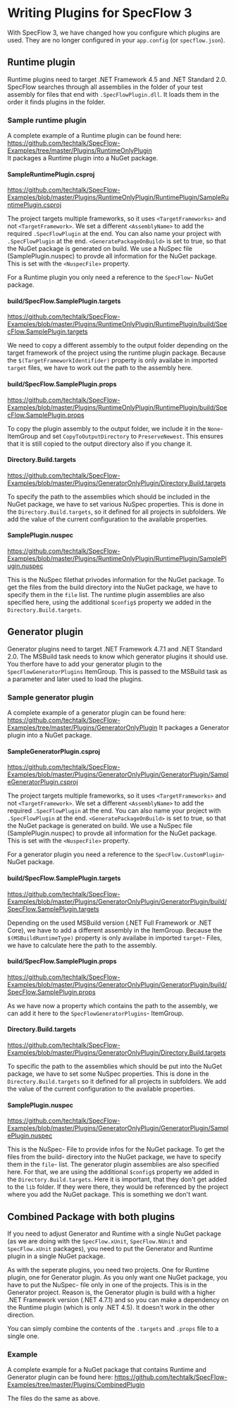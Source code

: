 # Writing Plugins for SpecFlow 3

With SpecFlow 3, we have changed how you configure which plugins are used. They are no longer configured in your `app.config` (or `specflow.json`).

## Runtime plugin

Runtime plugins need to target .NET Framework 4.5 and .NET Standard 2.0.
SpecFlow searches through all assemblies in the folder of your test assembly for files that end with `.SpecFlowPlugin.dll`.
It loads them in the order it finds plugins in the folder.

### Sample runtime plugin

A complete example of a Runtime plugin can be found here: <https://github.com/techtalk/SpecFlow-Examples/tree/master/Plugins/RuntimeOnlyPlugin>  
It packages a Runtime plugin into a NuGet package.

#### SampleRuntimePlugin.csproj

<https://github.com/techtalk/SpecFlow-Examples/blob/master/Plugins/RuntimeOnlyPlugin/RuntimePlugin/SampleRuntimePlugin.csproj>

The project targets multiple frameworks, so it uses `<TargetFrameworks>` and not `<TargetFramework>`.
We set a different `<AssemblyName>` to add the required `.SpecFlowPlugin` at the end. You can also name your project with  `.SpecFlowPlugin` at the end.
`<GeneratePackageOnBuild>` is set to true, so that the NuGet package is generated on build.
We use a NuSpec file (SamplePlugin.nuspec) to provde all information for the NuGet package. This is set with the `<NuspecFile>` property.

For a Runtime plugin you only need a reference to the `SpecFlow`- NuGet package.

#### build/SpecFlow.SamplePlugin.targets

<https://github.com/techtalk/SpecFlow-Examples/blob/master/Plugins/RuntimeOnlyPlugin/RuntimePlugin/build/SpecFlow.SamplePlugin.targets>

We need to copy a different assembly to the output folder depending on the target framework of the project using the runtime plugin package.
Because the `$(TargetFrameworkIdentifider)` property is only availabe in imported `target` files, we have to work out the path to the assembly here.

#### build/SpecFlow.SamplePlugin.props

<https://github.com/techtalk/SpecFlow-Examples/blob/master/Plugins/RuntimeOnlyPlugin/RuntimePlugin/build/SpecFlow.SamplePlugin.props>

To copy the plugin assembly to the output folder, we include it in the `None`- ItemGroup and set `CopyToOutputDirectory` to `PreserveNewest`. This ensures that it is still copied to the output directory also if you change it.

#### Directory.Build.targets

<https://github.com/techtalk/SpecFlow-Examples/blob/master/Plugins/GeneratorOnlyPlugin/Directory.Build.targets>

To specify the path to the assemblies which should be included in the NuGet package, we have to set various NuSpec properties.
This is done in the `Directory.Build.targets`, so it defined for all projects in subfolders. We add the value of the current configuration to the available properties.

#### SamplePlugin.nuspec

<https://github.com/techtalk/SpecFlow-Examples/blob/master/Plugins/RuntimeOnlyPlugin/RuntimePlugin/SamplePlugin.nuspec>

This is the NuSpec filethat privodes information for the NuGet package. To get the files from the build directory into the NuGet package, we have to specify them in the `file` list.
The runtime plugin assemblies are also specified here, using the additional `$config$` property we added in the `Directory.Build.targets`.

## Generator plugin

Generator plugins need to target .NET Framework 4.7.1 and .NET Standard 2.0.
The MSBuild task needs to know which generator plugins it should use. You therfore have to add your generator plugin to the `SpecFlowGeneratorPlugins` ItemGroup.
This is passed to the MSBuild task as a parameter and later used to load the plugins.

### Sample generator plugin

A complete example of a generator plugin can be found here: <https://github.com/techtalk/SpecFlow-Examples/tree/master/Plugins/GeneratorOnlyPlugin>
It packages a Generator plugin into a NuGet package.

#### SampleGeneratorPlugin.csproj

<https://github.com/techtalk/SpecFlow-Examples/blob/master/Plugins/GeneratorOnlyPlugin/GeneratorPlugin/SampleGeneratorPlugin.csproj>

The project targets multiple frameworks, so it uses `<TargetFrameworks>` and not `<TargetFramework>`.
We set a different `<AssemblyName>` to add the required `.SpecFlowPlugin` at the end. You can also name your project with  `.SpecFlowPlugin` at the end.
`<GeneratePackageOnBuild>` is set to true, so that the NuGet package is generated on build.
We use a NuSpec file (SamplePlugin.nuspec) to provde all information for the NuGet package. This is set with the `<NuspecFile>` property.

For a generator plugin you  need a reference to the `SpecFlow.CustomPlugin`- NuGet package.

#### build/SpecFlow.SamplePlugin.targets

<https://github.com/techtalk/SpecFlow-Examples/blob/master/Plugins/GeneratorOnlyPlugin/GeneratorPlugin/build/SpecFlow.SamplePlugin.targets>

Depending on the used MSBuild version (.NET Full Framework or .NET Core), we have to add a different assembly in the ItemGroup.
Because the `$(MSBuildRuntimeType)` property is only availabe in imported `target`- Files, we have to calculate here the path to the assembly.

#### build/SpecFlow.SamplePlugin.props

<https://github.com/techtalk/SpecFlow-Examples/blob/master/Plugins/GeneratorOnlyPlugin/GeneratorPlugin/build/SpecFlow.SamplePlugin.props>

As we have now a property which contains the path to the assembly, we can add it here to the `SpecFlowGeneratorPlugins`- ItemGroup.

#### Directory.Build.targets

<https://github.com/techtalk/SpecFlow-Examples/blob/master/Plugins/GeneratorOnlyPlugin/Directory.Build.targets>

To specific the path to the assemblies which should be put into the NuGet package, we have to set some NuSpec properties.
This is done in the `Directory.Build.targets` so it defined for all projects in subfolders. We add the value of the current configuration to the available properties.

#### SamplePlugin.nuspec

<https://github.com/techtalk/SpecFlow-Examples/blob/master/Plugins/GeneratorOnlyPlugin/GeneratorPlugin/SamplePlugin.nuspec>

This is the NuSpec- File to provide infos for the NuGet package. To get the files from the build- directory into the NuGet package, we have to specify them in the `file`- list.
The generator plugin assemblies are also specified here. For that, we are using the additional `$config$` property we added in the `Directory.Build.targets`.
Here it is important, that they don't get added to the `lib` folder. If they were there, they would be referenced by the project where you add the NuGet package. This is something we don't want.

## Combined Package with both plugins

If you need to adjust Generator and Runtime with a single NuGet package (as we are doing with the `SpecFlow.xUnit`, `SpecFlow.NUnit` and `SpecFlow.xUnit` packages), you need to put the Generator and Runtime plugin in a single NuGet package.

As with the seperate plugins, you need two projects. One for Runtime plugin, one for Generator plugin. As you only want one NuGet package, you have to put the NuSpec- file only in one of the projects.
This is in the Generator project. Reason is, the Generator plugin is build with a higher .NET Framework version (.NET 4.7.1) and so you can make a dependency on the Runtime plugin (which is only .NET 4.5).
It doesn't work in the other direction.

You can simply combine the contents of the `.targets` and `.props` file to a single one.

### Example

A complete example for a NuGet package that contains Runtime and Generator plugin can be found here: <https://github.com/techtalk/SpecFlow-Examples/tree/master/Plugins/CombinedPlugin>

The files do the same as above.
